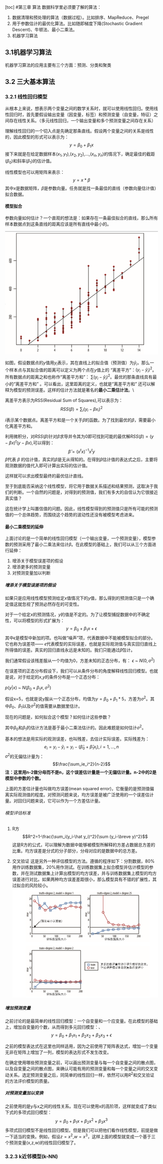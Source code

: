 [toc]
#第三章 算法
数据科学里必须要了解的算法：
1. 数据清理和预处理的算法（数据过程）。比如排序、MapReduce、Pregel
2. 用于参数估计的最优化算法。比如随即梯度下降(Stochastic Gradient Descent)、牛顿法、最小二乘法。
3. 机器学习算法
   

## 3.1机器学习算法
机器学习算法的应用主要有三个方面：预测、分类和聚类
## 3.2 三大基本算法
### 3.2.1 线性回归模型
从根本上来说，想表示两个变量之间的数学关系时，就可以使用线性回归。使用线性回归时，首先要假设输出变量（因变量，标签）和预测变量（自变量，特征）之间存在线性关系。（多元线性回归，一个输出变量和多个预测变量之间存在关系）

理解线性回归的一个切入点是先确定那条直线。假设两个变量之间的关系是线性的，因此模型的形式可以表示为：
$$y=\beta_0+\beta_1x$$
接下来就是在给定数据样本$(x_1,y_1)$,$(x_2,y_2)$,...,$(x_n,y_n)$的情况下，确定最佳的截距($\beta_0$)和斜率($\beta_1$)的估计值。

线性模型也可以用矩阵来表示：
$$y=x*\beta$$
其中$x$是数据矩阵，$\beta$是参数向量。任务就是找一条最佳的直线（参数向量估计值）拟合数据。

#### 模型拟合
参数向量如何估计？一个直观的想法是：如果存在一条最佳拟合的直线，那么所有样本数据点到这条直线的距离应该是所有直线中最小的。

![](lr.png)

如图，假设数据点的$y$值用$y_i$表示，其在直线上的拟合值（预测值）为$\hat y_i$，那么一个样本点与其拟合值的距离可以定义为两个点在$y$值上的 “离差平方”：$(y_i-\hat y_i)^2$。所有数据点的距离之和也称作“离差平方和”： $\sum(y_i-\hat y_i)^2$。最优的那条直线具有最小的“离差平方和” 。可以看出，这里距离的定义，也就是“离差平方和” 还可以解释为模型的预测误差。这样的估计方法就是著名的**最小二乘估计法**。\

离差平方表示为RSS(Residual Sum of Squares),可以表示为：
$$RSS(\beta)=\sum_i(y_i -\beta x_i)^2$$

$i$表示某个数据点。离差平方和是一个关于$\beta$的函数。为了找到最优的$\beta$，需要最小化离差平方和。

利用微积分，对$RSS(\beta)$针对$\beta$求导并令其为0即可找到可能的最优解$RSS(\beta)=(y-\beta x)^t(y-\beta x)$,可以得到：
$$\hat \beta=(x^tx)^{-1}x^ty$$
$\hat \beta$代表 $β$ 的估计值，真实的$β$是无从得知的。在得到$β$估计值的表达式之后，主要将观测数据的值代入即可计算出实际的估计值。

这样就可以求出模型最终的最优估计直线。

至于到底能否采纳这个线性模型，将它用于数据关系描述和结果预测，这取决于我们的判断。一个自然的问题是，对得到的预测值，我们有多大的自信认为它很接近真实值？

这在统计学上叫置信值的问题。因此，线性模型得到的预测值只是所有可能的预测值的一个总体趋势，而围绕这个趋势的波动性还没有被模型考虑进来。

#### 最小二乘模型的延伸
上面讨论的是一个简单的线性回归模型（一个输出变量，一个预测变量），模型参数的预测采用了最小二乘法来估计$β$。在此模型的基础上，我们可以从三个方面进行延伸：

1. 增添关于模型误差项的假设
2. 增添更多的预测变量
3. 对预测变量加以判断


##### 增添关于模型误差项的假设
如果只是应用线性模型预测给定$x$值情况下的$y$值，那么得到的预测值只是一个确定值这就忽视了预测必然存在的可变性。

对于一个给定$x$的预测情况，$y$的值是不定的。为了让模型捕捉数据中的不确定性，可以将模型的形式扩展为：
$$y=\beta_0+\beta_1x+\epsilon$$
其中$\epsilon$是模型中新加的项。也叫做“噪声”项，代表数据中不能被模型拟合的部分。它也称为误差项—— $\epsilon$代表模型的实际误差，也就是实际观测值与真实回归直线上所得值的误差。真实的回归直线永远是未知的。我们只能通过$\hat \beta$估计。

我们通常假设该残差服从一个均值为0，方差未知的正态分布，有：
$\epsilon$  ~ $N(0,\sigma^2)$

在误差项的正态分布假设下，我们可以从条件分布的角度解释线性回归模型。也就是说，对于给定的$x$,$y$的条件分布是一个正态分布：

$p(y|x)$ ~ $N(\beta_0+\beta_1x,\sigma^2)$

假设x=5，也就是说y服从一个正态分布，均值为$y=\beta_0+\beta_1*5$，方差为$\sigma^2$。其中$\beta_0$、$\beta_1$以及$\sigma^2$的值需要从数据里估计。

现在的问题是，如何拟合这个模型？如何估计这些参数？

其中$\beta_0$和$\beta_1$的估计方法是基于最小二乘法估计的。因此难题是如何估计$\sigma^2$。

基本的想法是用实际的观测误差，也叫残差，去估计实际误差。实际残差为：
$$e_i=y_i-\hat y_i=y_i-(\hat \beta_0+\hat \beta_1x_i),i=1,...,n$$
$\sigma^2$的无偏估计量为：
$$\frac{\sum_ie_i^2}{n-2}$$
**注：这里用n-2做分母而不是n，这个误差估计量是一个无偏估计量。n-2中的2是模型中参数的个数。**

上面的方差估计量也叫做均方误差(mean squared error)，它衡量的是预测值偏离实际观测值的程度。对预测问题来说，均方误差是被广泛使用的一个误差估计量。对回归问题来说，它可以作为一个方差估计量。

###### 模型评估标准
1. R方
$$R^2=1-\frac{\sum_i(y_i-\hat y_i)^2}{\sum (y_i-\breve y)^2}$$
这是R方的公式，可以理解为数据中能够被模型所解释的方差占数据总方差的比重。均方误差是分式的分子部分，分母对应的是数据中的总方差。

2. 交叉验证
这是另外一种评估模型的方法。遵循的程序如下：分割数据，80%用作训练数据集，20%用作测试。在训练数据集上拟合模型并估计模型的参数，并在测试数据集上计算出模型的均方误差，并与训练数据集上模型的均方误差进行对比。如果两种均方误差差距很小，那么模型具有不错的扩展性，其过拟合的风险较小。
![](lr2.png)

##### 增加预测变量
之前讨论的是最简单的线性回归模型：一个自变量和一个应变量。在此模型的基础上，增加自变量的个数，从而得到多元回归模型：、
$$y=\beta_0+\beta_1x_1+\beta_2x_2+\beta_3x_3+\epsilon$$

之前的模型表达式在这里也同样适用，因为之前使用了矩阵表达式，增加一个变量无非在矩阵上增加了一列，模型的表达形式不发生改变。

在确定使用哪些预测变量之前，可以画出预测变量与每一个自变量之间的散点图，以及自变量之间的散点图，来确认可能有用的预测变量和每一个变量之间的交叉变动关系。选定预测变量之后，同简单的线性回归一样，依然可以用$R^2$和交叉验证的方法评价模型的质量。
##### 对预测变量加以变换
之前使用的是y与x之间的线性关系。现在可以使用x的高阶项，这样就变成了类似下式的多项式回归模型：
$$y=\beta_0+\beta_1x+\beta_2x^2+\beta_3x^3$$
多项式回归模型不是线性回归模型。但是我们可以把他们看作线性模型，前提是做一下适当的变换。例如，假设$z=x^2$,$w=x^3$，这样上面的模型就变成一个基于三个预测变量(x,z,w)的线性回归模型了。

### 3.2.3 k近邻模型(k-NN)